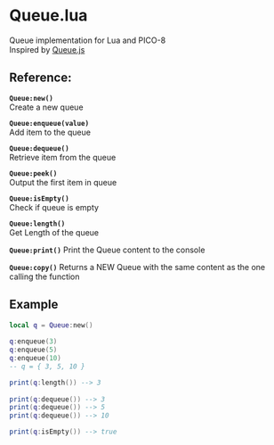 # Queue.lua
Queue implementation for Lua and PICO-8  
Inspired by [Queue.js](http://code.iamkate.com/javascript/queues/)

## Reference:
**`Queue:new()`**  
Create a new queue

**`Queue:enqueue(value)`**  
Add item to the queue

**`Queue:dequeue()`**  
Retrieve item from the queue

**`Queue:peek()`**  
Output the first item in queue

**`Queue:isEmpty()`**  
Check if queue is empty

**`Queue:length()`**  
Get Length of the queue

**`Queue:print()`**
Print the Queue content to the console

**`Queue:copy()`**
Returns a NEW Queue with the same content as the one calling the function


## Example
```lua
local q = Queue:new()
  
q:enqueue(3)
q:enqueue(5)
q:enqueue(10) 
-- q = { 3, 5, 10 }

print(q:length()) --> 3
  
print(q:dequeue()) --> 3
print(q:dequeue()) --> 5
print(q:dequeue()) --> 10

print(q:isEmpty()) --> true
```